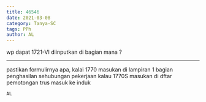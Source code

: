 ```yaml
---
title: 46546
date: 2021-03-08
category: Tanya-SC
tags: PPh
author: AL
---
```


wp dapat 1721-VI diinputkan di bagian mana ?

---

pastikan formulirnya apa, kalai 1770 masukan di lampiran 1 bagian penghasilan sehubungan pekerjaan kalau 1770S masukan di dftar pemotongan trus masuk ke induk

`AL`
